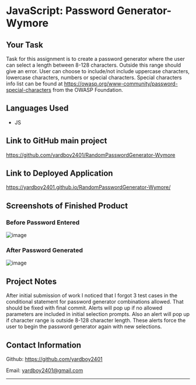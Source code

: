 # JavaScript: Password Generator-Wymore

## Your Task
Task for this assignment is to create a password generator where the user can select a length between 8-128 characters. Outside this range should give an error. User can choose to include/not include uppercase characters, lowercase characters, numbers or special characters. Special characters info list can be found at https://owasp.org/www-community/password-special-characters from the OWASP Foundation.

## Languages Used
- JS

## Link to GitHub main project
https://github.com/yardboy2401/RandomPasswordGenerator-Wymore

## Link to Deployed Application
https://yardboy2401.github.io/RandomPasswordGenerator-Wymore/

## Screenshots of Finished Product
### Before Password Entered
![image](https://user-images.githubusercontent.com/85953688/138781576-dceb8164-289c-4c86-b6ee-60d33bee220c.png)
### After Password Generated
![image](https://user-images.githubusercontent.com/85953688/138783167-00f738b0-cfd2-4ce9-95d9-e74dafa85063.png)

## Project Notes
After initial submission of work I noticed that I forgot 3 test cases in the conditional statement for password generator combinations allowed. That should be fixed with final commit. Alerts will pop up if no allowed parameters are included in initial selection prompts. Also an alert will pop up if character range is outside 8-128 character length. These alerts force the user to begin the password generator again with new selections.

## Contact Information

Github: https://github.com/yardboy2401

Email: yardboy2401@gmail.com

- - - -
```



